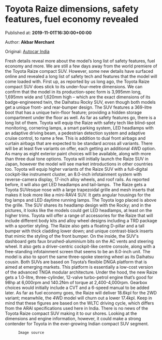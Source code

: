 
# Toyota Raize dimensions, safety features, fuel economy revealed

Published at: **2019-11-01T16:30:00+00:00**

Author: **Akbar Merchant**

Original: [Autocar India](https://www.autocarindia.com/car-news/toyota-raize-dimensions-safety-features-fuel-economy-revealed-414725)

Fresh details reveal more about the model’s long list of safety features, fuel economy and more.
We are still a few days away from the world premiere of the Toyota Raize compact SUV. However, some new details have surfaced online and revealed a long list of safety tech and features that the model will come loaded with.
First up, as reported by us long ago, the Toyota Raize compact SUV does stick to its under-four-metre dimensions. We can confirm that the model in its production-spec form is 3,995mm long, 1,695mm wide and 1,620mm high – which are the exact dimensions of its badge-engineered twin, the Daihatsu Rocky SUV, even though both models get a unique front- and rear-bumper design. The SUV features a 369-litre boot that has a unique twin-floor feature; providing a hidden storage compartment under the floor as well.
As far as safety features go, there is a long list of them. Toyota will equip the Raize with safety tech like blind-spot monitoring, cornering lamps, a smart parking system, LED headlamps with an adaptive driving beam, a pedestrian detection system and adaptive cruise control, to name a few. This is addition to dual front airbags and curtain airbags that are expected to be standard across all variants.
There will be at least five variants on offer, each getting an additional 4WD option. As many as eight exterior paint choices will be available, along with more than three dual tone options. Toyota will initially launch the Raize SUV in Japan, however the model will see market introductions in other countries too. Toyota will equip higher variants of the Raize SUV with a full-digital cockpit-like instrument cluster, an 8.0-inch infotainment system with reverse-camera display, 17-inch alloy wheels, and roof rails. As reported before, it will also get LED headlamps and tail-lamps. 
The Raize gets a Toyota SUVesque nose with a large trapezoidal grille and mesh inserts that makes it look more like a mini-RAV4 SUV. It gets angular housings for the fog lamps and LED daytime running lamps. The Toyota logo placed is above the grille. The SUV shares its headlamp design with the Rocky; and in the pictures, it looks like the models could get LED headlamps, at least on the higher trims.
Toyota will offer a range of accessories for the Raize that will include different body kits and alloy wheel designs including a TRD package with a sportier styling. The Raize also gets a floating D-pillar and a tall bumper with thick cladding lower down; and unique contrast-black inserts that mimic the styling of the front bumper.
On the inside, the SUV's dashboard gets faux brushed-aluminium bits on the AC vents and steering wheel. It also gets a driver-centric cockpit-like centre console, along with a free-standing infotainment screen that seems to be an 8.0-inch unit. The model is also to sport the same three-spoke steering wheel as its Daihatsu cousin.
Both SUVs are based on Toyota’s flexible DNGA platform that is aimed at emerging markets. This platform is essentially a low-cost version of the advanced TNGA modular architecture. Under the hood, the new Raize gets a 1.0-litre, three-cylinder, 12-valve turbo-petrol engine that’s good for 98hp at 6,000rpm and 140.2Nm of torque at 2,400-4,000rpm. Gearbox choices would initially include a CVT and a 6-speed manual to be added later. As far as fuel economy goes, the Raize will deliver 18.6kpl for the 2WD variant; meanwhile, the 4WD model will churn out a lower 17.4kpl. Keep in mind that these figures are based on the WLTC driving cycle, which differs from the ARAI specifications used here in India.
There is no news of the Toyota Raize compact SUV making it to our shores. Looking at the dimensions and engine information, however, it could make a strong contender for Toyota in the ever-growing Indian compact SUV segment.

        
          Image source
        
      
